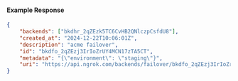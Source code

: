 <!-- Code generated for API Clients. DO NOT EDIT. -->

#### Example Response

```json
{
	"backends": ["bkdhr_2qZEzk5TC6CvHB2QNlczpCsfdU8"],
	"created_at": "2024-12-22T10:06:01Z",
	"description": "acme failover",
	"id": "bkdfo_2qZEzj3IrIoZrUY4MCN17zTA5CT",
	"metadata": "{\"environment\": \"staging\"}",
	"uri": "https://api.ngrok.com/backends/failover/bkdfo_2qZEzj3IrIoZrUY4MCN17zTA5CT"
}
```
